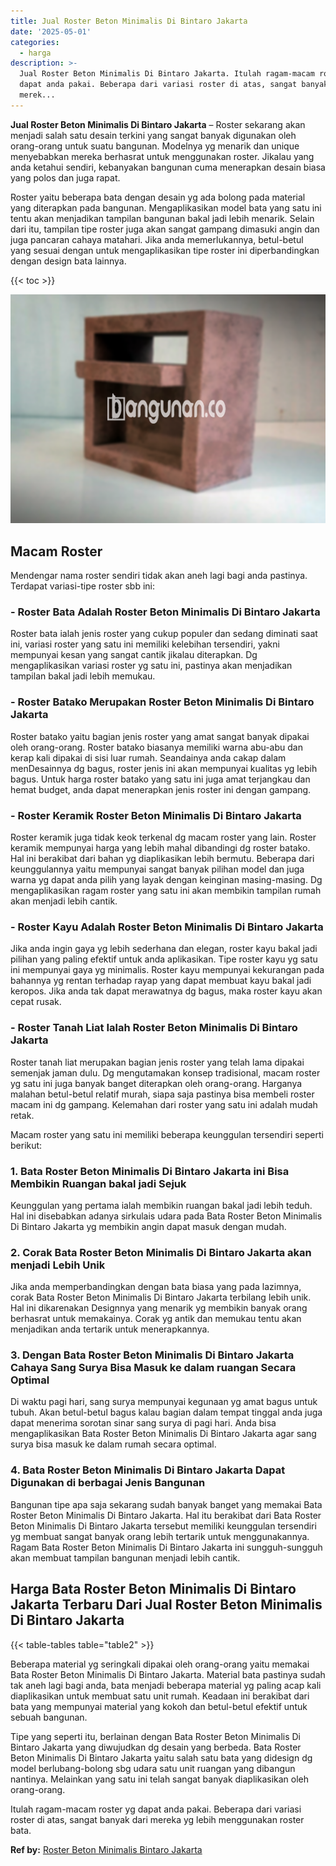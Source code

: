 ```yaml
---
title: Jual Roster Beton Minimalis Di Bintaro Jakarta
date: '2025-05-01'
categories:
  - harga
description: >-
  Jual Roster Beton Minimalis Di Bintaro Jakarta. Itulah ragam-macam roster yg
  dapat anda pakai. Beberapa dari variasi roster di atas, sangat banyak dari
  merek...
---
```


**Jual Roster Beton Minimalis Di Bintaro Jakarta** – Roster sekarang akan menjadi salah satu desain terkini yang sangat banyak digunakan oleh orang-orang untuk suatu bangunan. Modelnya yg menarik dan unique menyebabkan mereka berhasrat untuk menggunakan roster. Jikalau yang anda ketahui sendiri, kebanyakan bangunan cuma menerapkan desain biasa yang polos dan juga rapat.

Roster yaitu beberapa bata dengan desain yg ada bolong pada material yang diterapkan pada bangunan. Mengaplikasikan model bata yang satu ini tentu akan menjadikan tampilan bangunan bakal jadi lebih menarik. Selain dari itu, tampilan tipe roster juga akan sangat gampang dimasuki angin dan juga pancaran cahaya matahari. Jika anda memerlukannya, betul-betul yang sesuai dengan untuk mengaplikasikan tipe roster ini diperbandingkan dengan design bata lainnya.

{{< toc >}}

![Jual Roster Beton Minimalis Di Bintaro Jakarta](/images/bata-roster-minimalis-30.png)

## Macam Roster

Mendengar nama roster sendiri tidak akan aneh lagi bagi anda pastinya. Terdapat variasi-tipe roster sbb ini:

### \- Roster Bata Adalah Roster Beton Minimalis Di Bintaro Jakarta

Roster bata ialah jenis roster yang cukup populer dan sedang diminati saat ini, variasi roster yang satu ini memiliki kelebihan tersendiri, yakni mempunyai kesan yang sangat cantik jikalau diterapkan. Dg mengaplikasikan variasi roster yg satu ini, pastinya akan menjadikan tampilan bakal jadi lebih memukau.

### \- Roster Batako Merupakan Roster Beton Minimalis Di Bintaro Jakarta

Roster batako yaitu bagian jenis roster yang amat sangat banyak dipakai oleh orang-orang. Roster batako biasanya memiliki warna abu-abu dan kerap kali dipakai di sisi luar rumah. Seandainya anda cakap dalam menDesainnya dg bagus, roster jenis ini akan mempunyai kualitas yg lebih bagus. Untuk harga roster batako yang satu ini juga amat terjangkau dan hemat budget, anda dapat menerapkan jenis roster ini dengan gampang.

### \- Roster Keramik Roster Beton Minimalis Di Bintaro Jakarta

Roster keramik juga tidak keok terkenal dg macam roster yang lain. Roster keramik mempunyai harga yang lebih mahal dibandingi dg roster batako. Hal ini berakibat dari bahan yg diaplikasikan lebih bermutu. Beberapa dari keunggulannya yaitu mempunyai sangat banyak pilihan model dan juga warna yg dapat anda pilih yang layak dengan keinginan masing-masing. Dg mengaplikasikan ragam roster yang satu ini akan membikin tampilan rumah akan menjadi lebih cantik.

### \- Roster Kayu Adalah Roster Beton Minimalis Di Bintaro Jakarta

Jika anda ingin gaya yg lebih sederhana dan elegan, roster kayu bakal jadi pilihan yang paling efektif untuk anda aplikasikan. Tipe roster kayu yg satu ini mempunyai gaya yg minimalis. Roster kayu mempunyai kekurangan pada bahannya yg rentan terhadap rayap yang dapat membuat kayu bakal jadi keropos. Jika anda tak dapat merawatnya dg bagus, maka roster kayu akan cepat rusak.

### \- Roster Tanah Liat Ialah Roster Beton Minimalis Di Bintaro Jakarta

Roster tanah liat merupakan bagian jenis roster yang telah lama dipakai semenjak jaman dulu. Dg mengutamakan konsep tradisional, macam roster yg satu ini juga banyak banget diterapkan oleh orang-orang. Harganya malahan betul-betul relatif murah, siapa saja pastinya bisa membeli roster macam ini dg gampang. Kelemahan dari roster yang satu ini adalah mudah retak.

Macam roster yang satu ini memiliki beberapa keunggulan tersendiri seperti berikut:

### 1\. Bata Roster Beton Minimalis Di Bintaro Jakarta ini Bisa Membikin Ruangan bakal jadi Sejuk

Keunggulan yang pertama ialah membikin ruangan bakal jadi lebih teduh. Hal ini disebabkan adanya sirkulais udara pada Bata Roster Beton Minimalis Di Bintaro Jakarta yg membikin angin dapat masuk dengan mudah.

### 2\. Corak Bata Roster Beton Minimalis Di Bintaro Jakarta akan menjadi Lebih Unik

Jika anda memperbandingkan dengan bata biasa yang pada lazimnya, corak Bata Roster Beton Minimalis Di Bintaro Jakarta terbilang lebih unik. Hal ini dikarenakan Designnya yang menarik yg membikin banyak orang berhasrat untuk memakainya. Corak yg antik dan memukau tentu akan menjadikan anda tertarik untuk menerapkannya.

### 3\. Dengan Bata Roster Beton Minimalis Di Bintaro Jakarta Cahaya Sang Surya Bisa Masuk ke dalam ruangan Secara Optimal

Di waktu pagi hari, sang surya mempunyai kegunaan yg amat bagus untuk tubuh. Akan betul-betul bagus kalau bagian dalam tempat tinggal anda juga dapat menerima sorotan sinar sang surya di pagi hari. Anda bisa mengaplikasikan Bata Roster Beton Minimalis Di Bintaro Jakarta agar sang surya bisa masuk ke dalam rumah secara optimal.

### 4\. Bata Roster Beton Minimalis Di Bintaro Jakarta Dapat Digunakan di berbagai Jenis Bangunan

Bangunan tipe apa saja sekarang sudah banyak banget yang memakai Bata Roster Beton Minimalis Di Bintaro Jakarta. Hal itu berakibat dari Bata Roster Beton Minimalis Di Bintaro Jakarta tersebut memiliki keunggulan tersendiri yg membuat sangat banyak orang lebih tertarik untuk menggunakannya. Ragam Bata Roster Beton Minimalis Di Bintaro Jakarta ini sungguh-sungguh akan membuat tampilan bangunan menjadi lebih cantik.

## Harga Bata Roster Beton Minimalis Di Bintaro Jakarta Terbaru Dari Jual Roster Beton Minimalis Di Bintaro Jakarta

{{< table-tables table="table2" >}}

Beberapa material yg seringkali dipakai oleh orang-orang yaitu memakai Bata Roster Beton Minimalis Di Bintaro Jakarta. Material bata pastinya sudah tak aneh lagi bagi anda, bata menjadi beberapa material yg paling acap kali diaplikasikan untuk membuat satu unit rumah. Keadaan ini berakibat dari bata yang mempunyai material yang kokoh dan betul-betul efektif untuk sebuah bangunan.

Tipe yang seperti itu, berlainan dengan Bata Roster Beton Minimalis Di Bintaro Jakarta yang diwujudkan dg desain yang berbeda. Bata Roster Beton Minimalis Di Bintaro Jakarta yaitu salah satu bata yang didesign dg model berlubang-bolong sbg udara satu unit ruangan yang dibangun nantinya. Melainkan yang satu ini telah sangat banyak diaplikasikan oleh orang-orang.

Itulah ragam-macam roster yg dapat anda pakai. Beberapa dari variasi roster di atas, sangat banyak dari mereka yg lebih menggunakan roster bata.

**Ref by:** [Roster Beton Minimalis Bintaro Jakarta](https://id.wikipedia.org/wiki/Roster)
